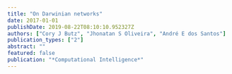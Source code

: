 ```yaml
---
title: "On Darwinian networks"
date: 2017-01-01
publishDate: 2019-08-22T08:10:10.952327Z
authors: ["Cory J Butz", "Jhonatan S Oliveira", "André E dos Santos"]
publication_types: ["2"]
abstract: ""
featured: false
publication: "*Computational Intelligence*"
---
```


